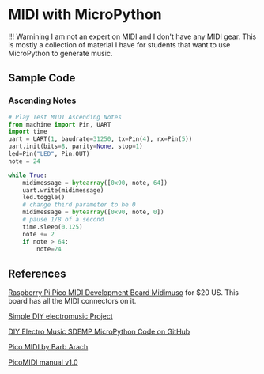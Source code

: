 # MIDI with MicroPython

!!! Warnining
    I am not an expert on MIDI and I don't have any MIDI gear.  This is
    mostly a collection of material I have for students that want
    to use MicroPython to generate music.



## Sample Code

### Ascending Notes

```py
# Play Test MIDI Ascending Notes
from machine import Pin, UART
import time
uart = UART(1, baudrate=31250, tx=Pin(4), rx=Pin(5))
uart.init(bits=8, parity=None, stop=1)
led=Pin("LED", Pin.OUT)
note = 24

while True:
    midimessage = bytearray([0x90, note, 64])
    uart.write(midimessage)
    led.toggle()
    # change third parameter to be 0
    midimessage = bytearray([0x90, note, 0])
    # pause 1/8 of a second
    time.sleep(0.125)
    note += 2
    if note > 64:
        note=24
```

## References

[Raspberry Pi Pico MIDI Development Board Midimuso](https://www.ebay.com/itm/134794678425?hash=item1f62639099:g:WbcAAOSwvMxk0qof) for $20 US.  This board has all the MIDI connectors on it.

[Simple DIY electromusic Project](https://diyelectromusic.wordpress.com/)

[DIY Electro Music SDEMP MicroPython Code on GitHub](https://github.com/diyelectromusic/sdemp/tree/main/src/SDEMP/Micropython)

[Pico MIDI by Barb Arach](https://barbarach.com/pico-midi-external-switches/)

[PicoMIDI manual v1.0](https://docs.google.com/viewer?url=https%3A%2F%2Fmidimuso.co.uk%2Fwp-content%2Fuploads%2F2023%2F07%2FpicoMIDI_manual-2.pdf)